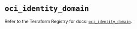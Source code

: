 # `oci_identity_domain`

Refer to the Terraform Registry for docs: [`oci_identity_domain`](https://registry.terraform.io/providers/oracle/oci/6.18.0/docs/resources/identity_domain).
